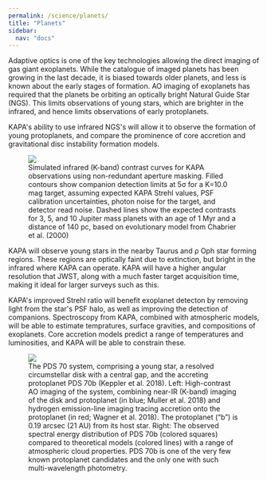 ```yaml
---
permalink: /science/planets/
title: "Planets"
sidebar:
  nav: "docs"
---
```


Adaptive optics is one of the key technologies allowing the direct imaging of gas giant exoplanets. While the catalogue of imaged planets has been growing in the last decade, it is biased towards older planets, and less is known about the early stages of formation. AO imaging of exoplanets has required that the planets be orbiting an optically bright Natural Guide Star (NGS). This limits observations of young stars, which are brighter in the infrared, and hence limits observations of early protoplanets.

KAPA's ability to use infrared NGS's will allow it to observe the formation of young protoplanets, and compare the prominence of core accretion and gravitational disc instability formation models.

<figure class="half">
    <a href="{{ site.url }}{{ site.baseurl }}/assets/images/contrast_curves.png">
        <img src="{{ site.url }}{{ site.baseurl }}/assets/images/contrast_curves.png">
    </a>
    <figcaption>Simulated infrared (K-band) contrast curves for KAPA observations using non-redundant aperture masking. Filled contours show companion detection limits at 5&sigma; for a K=10.0 mag target, assuming expected KAPA Strehl values, PSF calibration uncertainties, photon noise for the target, and detector read noise. Dashed lines show the expected contrasts for 3, 5, and 10 Jupiter mass planets with an age of 1 Myr and a distance of 140 pc, based on evolutionary model from Chabrier et al. (2000)</figcaption>
</figure>

KAPA will observe young stars in the nearby Taurus and &rho; Oph star forming regions. These regions are optically faint due to extinction, but bright in the infrared where KAPA can operate. KAPA will have a higher angular resolution that JWST, along with a much faster target acquisition time, making it ideal for larger surveys such as this.

KAPA's improved Strehl ratio will benefit exoplanet detecton by removing light from the star's PSF halo, as well as improving the detection of companions. Spectroscopy from KAPA, combined with atmospheric models, will be able to estimate tempratures, surface gravities, and compositions of exoplanets. Core accretion models predict a range of temperatures and luminosities, and KAPA will be able to constrain these. 


<figure>
    <a href="{{ site.url }}{{ site.baseurl }}/assets/images/PDS_70.png">
        <img src="{{ site.url }}{{ site.baseurl }}/assets/images/PDS_70.png">
    </a>
    <figcaption>The PDS 70 system, comprising a young star, a resolved circumstellar disk with a central gap, and the accreting protoplanet PDS 70b (Keppler et al. 2018). Left: High-contrast AO imaging of the system, combining near-IR (K-band) imaging of the disk and protoplanet (in blue; Muller et al. 2018) and hydrogen emission-line imaging tracing accretion onto the protoplanet (in red; Wagner et al. 2018). The protoplanet (“b”) is 0.19 arcsec (21 AU) from its host star. Right: The observed spectral energy distribution of PDS 70b (colored squares) compared to theoretical models (colored lines) with a range of atmospheric cloud properties. PDS 70b is one of the very few known protoplanet candidates and the only one with such multi-wavelength photometry.</figcaption>
</figure>